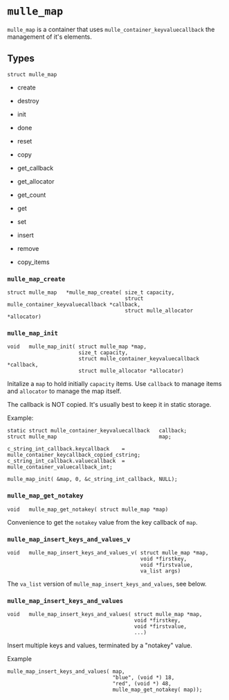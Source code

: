 # `mulle_map`

`mulle_map` is a container that uses `mulle_container_keyvaluecallback`
the management of it's elements.

## Types

```
struct mulle_map
```

* create
* destroy
* init
* done
* reset
* copy

* get_callback
* get_allocator
* get_count

* get
* set
* insert
* remove

* copy_items


### `mulle_map_create`

```
struct mulle_map   *mulle_map_create( size_t capacity,
                                      struct mulle_container_keyvaluecallback *callback,
                                      struct mulle_allocator *allocator)
```

### `mulle_map_init`

```
void   mulle_map_init( struct mulle_map *map,
                       size_t capacity,
                       struct mulle_container_keyvaluecallback *callback,
                       struct mulle_allocator *allocator)
```

Initalize a `map` to hold initially `capacity` items. Use `callback` to
manage items and `allocator` to manage the map itself.

The callback is NOT copied. It's usually best to keep it in static storage.


Example:

```
static struct mulle_container_keyvaluecallback   callback;
struct mulle_map                                 map;

c_string_int_callback.keycallback    = mulle_container_keycallback_copied_cstring;
c_string_int_callback.valuecallback  = mulle_container_valuecallback_int;

mulle_map_init( &map, 0, &c_string_int_callback, NULL);
```

### `mulle_map_get_notakey`

```
void   mulle_map_get_notakey( struct mulle_map *map)
```

Convenience to get the `notakey` value from the key callback of `map`.


### `mulle_map_insert_keys_and_values_v`


```
void   mulle_map_insert_keys_and_values_v( struct mulle_map *map,
                                           void *firstkey,
                                           void *firstvalue,
                                           va_list args)
```

The `va_list` version of `mulle_map_insert_keys_and_values`, see below.


### `mulle_map_insert_keys_and_values`

```
void   mulle_map_insert_keys_and_values( struct mulle_map *map,
                                         void *firstkey,
                                         void *firstvalue,
                                         ...)
```

Insert multiple keys and values, terminated by a "notakey" value.

Example

```
mulle_map_insert_keys_and_values( map,
                                  "blue", (void *) 18,
                                  "red", (void *) 48,
                                  mulle_map_get_notakey( map));
```


